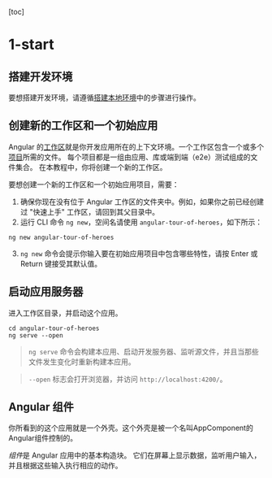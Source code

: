 [toc]

# 1-start

## 搭建开发环境

要想搭建开发环境，请遵循[搭建本地环境](https://angular.cn/guide/setup-local)中的步骤进行操作。

## 创建新的工作区和一个初始应用

Angular 的[工作区](https://angular.cn/guide/glossary#workspace)就是你开发应用所在的上下文环境。一个工作区包含一个或多个[项目](https://angular.cn/guide/glossary#project)所需的文件。 每个项目都是一组由应用、库或端到端（e2e）测试组成的文件集合。 在本教程中，你将创建一个新的工作区。

要想创建一个新的工作区和一个初始应用项目，需要：

1. 确保你现在没有位于 Angular 工作区的文件夹中。例如，如果你之前已经创建过 "快速上手" 工作区，请回到其父目录中。
2. 运行 CLI 命令 `ng new`，空间名请使用 `angular-tour-of-heroes`，如下所示：

```
ng new angular-tour-of-heroes
```

3. `ng new` 命令会提示你输入要在初始应用项目中包含哪些特性，请按 Enter 或 Return 键接受其默认值。



## 启动应用服务器

进入工作区目录，并启动这个应用。

```
cd angular-tour-of-heroes
ng serve --open
```



>`ng serve` 命令会构建本应用、启动开发服务器、监听源文件，并且当那些文件发生变化时重新构建本应用。

> `--open` 标志会打开浏览器，并访问 `http://localhost:4200/`。



## Angular 组件

你所看到的这个应用就是一个外壳。这个外壳是被一个名叫AppComponent的Angular组件控制的。

*组件*是 Angular 应用中的基本构造块。 它们在屏幕上显示数据，监听用户输入，并且根据这些输入执行相应的动作。





